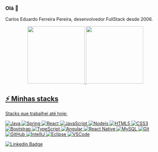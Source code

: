 ### Olá 👋	
Carlos Eduardo Ferreira Pereira, desenvolvedor FullStack desde 2006.	
<div align="center">	
  <a href="https://github.com/eduardoferreira81">	
  <img height="180em" src="https://github-readme-stats.vercel.app/api?username=eduardoferreira81&show_icons=true&theme=algolia&include_all_commits=true&count_private=true"/>	
  <img height="180em" src="https://github-readme-stats.vercel.app/api/top-langs/?username=eduardoferreira81&layout=compact&langs_count=7&theme=algolia"/>
</div>	
  	
## ⚡ Minhas stacks

Stacks que trabalhei até hoje:

![Java](https://img.shields.io/badge/-Java-007396?style=flat-square&logo=java)
![Spring](https://img.shields.io/badge/-Spring-6DB33F?style=flat-square&logo=spring&logoColor=white)
![React](https://img.shields.io/badge/-React-2496ED?style=flat-square&logo=react&logoColor=white)
![JavaScript](https://img.shields.io/badge/-JavaScript-black?style=flat-square&logo=javascript)
![Nodejs](https://img.shields.io/badge/-Nodejs-339933?style=flat-square&logo=Node.js&logoColor=white)
![HTML5](https://img.shields.io/badge/-HTML5-E34F26?style=flat-square&logo=html5&logoColor=white)
![CSS3](https://img.shields.io/badge/-CSS3-1572B6?style=flat-square&logo=css3)
![Bootstrap](https://img.shields.io/badge/-Bootstrap-563D7C?style=flat-square&logo=bootstrap)
![TypeScript](https://img.shields.io/badge/-TypeScript-007ACC?style=flat-square&logo=typescript)
![Angular](https://img.shields.io/badge/-Angular-DD0031?style=flat-square&logo=angular)
![React Native](https://img.shields.io/badge/-ReactNative-2496ED?style=flat-square&logo=react&logoColor=white)
![MySQL](https://img.shields.io/badge/-MySQL-4479A1?style=flat-square&logo=mysql&logoColor=white)
![Git](https://img.shields.io/badge/-Git-black?style=flat-square&logo=git)
![GitHub](https://img.shields.io/badge/-GitHub-181717?style=flat-square&logo=github)
![IntelliJ](https://img.shields.io/badge/-IntelliJ%20IDEA-black?style=flat-square&logo=intellij-idea&logoColor=white)
![Eclipse](https://img.shields.io/badge/-Eclipse-2C2255?style=flat-square&logo=eclipse&logoColor=white)
![VSCode](https://img.shields.io/badge/-VSCode-007ACC?style=flat-square&logo=visual-studio-code&logoColor=white)
 	
<a href="https://www.linkedin.com/in/carlos-eduardo-ferreira-pereira-30247789/">
<img alt="Linkedin Badge" src="https://img.shields.io/badge/-Eduardo%20Ferreira-blue?style=flat-square&logo=Linkedin&logoColor=white&link=https://www.linkedin.com/in/carlos-eduardo-ferreira-pereira-30247789/"/></a>
